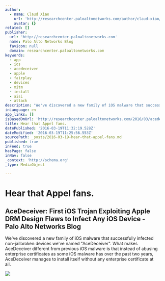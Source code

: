 ```yaml
---
author:
  - name: Claud Xiao
    url: 'http://researchcenter.paloaltonetworks.com/author/claud-xiao/'
    avatar: {}
related: []
publisher:
  url: 'http://researchcenter.paloaltonetworks.com'
  name: Palo Alto Networks Blog
  favicon: null
  domain: researchcenter.paloaltonetworks.com
keywords:
  - app
  - ios
  - acedeceiver
  - apple
  - fairplay
  - devices
  - mitm
  - install
  - aisi
  - attack
description: "We've discovered a new family of iOS malware that successfully infected non-jailbroken devices we've named \"AceDeceiver\". What makes AceDeceiver different from previous iOS malware is that instead of abusing enterprise certificates as some iOS malware has over the past two years, AceDeceiver manages to install itself without any enterprise certificate at all."
inLanguage: en
app_links: []
isBasedOnUrl: 'http://researchcenter.paloaltonetworks.com/2016/03/acedeceiver-first-ios-trojan-exploiting-apple-drm-design-flaws-to-infect-any-ios-device/'
title: Hear that Appel fans.
datePublished: '2016-03-19T11:32:19.528Z'
dateModified: '2016-03-19T11:25:56.553Z'
sourcePath: _posts/2016-03-19-hear-that-appel-fans.md
published: true
inFeed: true
hasPage: false
inNav: false
_context: 'http://schema.org'
_type: MediaObject

---
```

# Hear that Appel fans.

<article style=""><h1>AceDeceiver: First iOS Trojan Exploiting Apple DRM Design Flaws to Infect Any iOS Device - Palo Alto Networks Blog</h1><p>We've discovered a new family of iOS malware that successfully infected non-jailbroken devices we've named "AceDeceiver". What makes AceDeceiver different from previous iOS malware is that instead of abusing enterprise certificates as some iOS malware has over the past two years, AceDeceiver manages to install itself without any enterprise certificate at all.</p><img src="http://researchcenter.paloaltonetworks.com/wp-content/uploads/2016/03/AceDeceiver-1-1-500x244.png" /></article>
